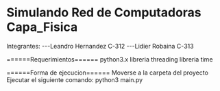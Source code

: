 # Simulando Red de Computadoras Capa_Fisica

Integrantes:
---Leandro Hernandez C-312
---Lidier Robaina C-313

======Requerimientos======
python3.x
libreria threading
libreria time

======Forma de ejecucion======
Moverse a la carpeta del proyecto
Ejecutar el siguiente comando:
python3 main.py
